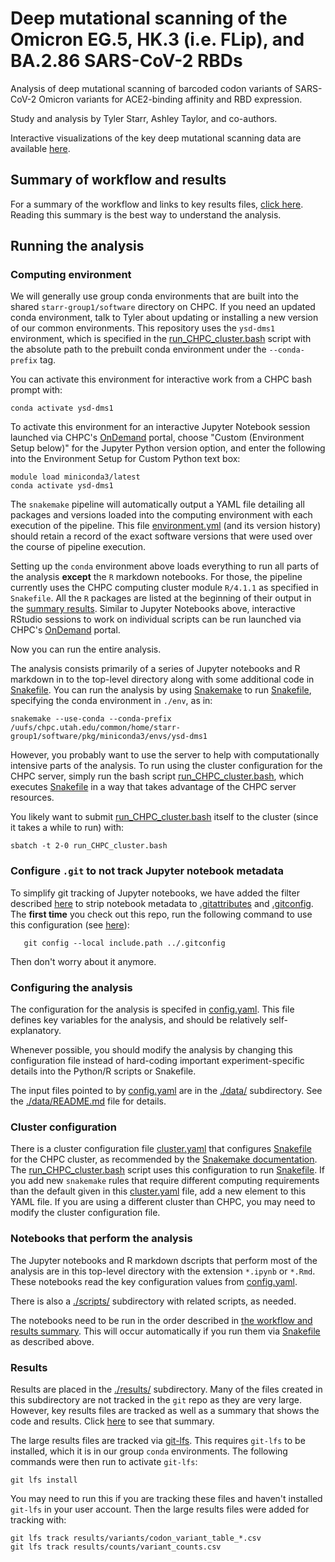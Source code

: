 # Deep mutational scanning of the Omicron EG.5, HK.3 (i.e. FLip), and BA.2.86 SARS-CoV-2 RBDs

Analysis of deep mutational scanning of barcoded codon variants of SARS-CoV-2 Omicron variants for ACE2-binding affinity and RBD expression.

Study and analysis by Tyler Starr, Ashley Taylor, and co-authors.

Interactive visualizations of the key deep mutational scanning data are available [here](https://tstarrlab.github.io/SARS-CoV-2-RBD_DMS_Omicron-XBB-BQ/).

## Summary of workflow and results
For a summary of the workflow and links to key results files, [click here](results/summary/summary.md).
Reading this summary is the best way to understand the analysis.

## Running the analysis

### Computing environment

We will generally use group conda environments that are built into the shared `starr-group1/software` directory on CHPC. If you need an updated conda environment, talk to Tyler about updating or installing a new version of our common environments. This repository uses the `ysd-dms1` environment, which is specified in the [run_CHPC_cluster.bash](./run_CHPC_cluster.bash) script with the absolute path to the prebuilt conda environment under the `--conda-prefix` tag.

You can activate this environment for interactive work from a CHPC bash prompt with:

    conda activate ysd-dms1
    
To activate this environment for an interactive Jupyter Notebook session launched via CHPC's [OnDemand](https://www.chpc.utah.edu/documentation/software/ondemand.php) portal, choose "Custom (Environment Setup below)" for the Jupyter Python version option, and enter the following into the Environment Setup for Custom Python text box:
	
	module load miniconda3/latest
	conda activate ysd-dms1
    
The `snakemake` pipeline will automatically output a YAML file detailing all packages and versions loaded into the computing environment with each execution of the pipeline. This file [environment.yml](./environment.yml) (and its version history) should retain a record of the exact software versions that were used over the course of pipeline execution.

Setting up the `conda` environment above loads everything to run all parts of the analysis **except** the `R` markdown notebooks.
For those, the pipeline currently uses the CHPC computing cluster module `R/4.1.1` as specified in `Snakefile`. All the `R` packages are listed at the beginning of their output in the [summary results](results/summary/summary.md). Similar to Jupyter Notebooks above, interactive RStudio sessions to work on individual scripts can be run launched via CHPC's [OnDemand](https://www.chpc.utah.edu/documentation/software/ondemand.php) portal.

Now you can run the entire analysis.


The analysis consists primarily of a series of Jupyter notebooks and R markdown in to the top-level directory along with some additional code in [Snakefile](Snakefile).
You can run the analysis by using [Snakemake](https://snakemake.readthedocs.io) to run [Snakefile](Snakefile), specifying the conda environment in `./env`, as in:

    snakemake --use-conda --conda-prefix /uufs/chpc.utah.edu/common/home/starr-group1/software/pkg/miniconda3/envs/ysd-dms1

However, you probably want to use the server to help with computationally intensive parts of the analysis.
To run using the cluster configuration for the CHPC server, simply run the bash script [run_CHPC_cluster.bash](run_CHPC_cluster.bash), which executes [Snakefile](Snakefile) in a way that takes advantage of the CHPC server resources.

You likely want to submit [run_CHPC_cluster.bash](run_CHPC_cluster.bash) itself to the cluster (since it takes a while to run) with:

    sbatch -t 2-0 run_CHPC_cluster.bash

### Configure `.git` to not track Jupyter notebook metadata
To simplify git tracking of Jupyter notebooks, we have added the filter described [here](https://stackoverflow.com/questions/28908319/how-to-clear-an-ipython-notebooks-output-in-all-cells-from-the-linux-terminal/58004619#58004619) to strip notebook metadata to [.gitattributes](.gitattributes) and [.gitconfig](.gitconfig).
The **first time** you check out this repo, run the following command to use this configuration (see [here](https://stackoverflow.com/a/18330114)):
```
   git config --local include.path ../.gitconfig
```
Then don't worry about it anymore.

### Configuring the analysis
The configuration for the analysis is specifed in [config.yaml](config.yaml).
This file defines key variables for the analysis, and should be relatively self-explanatory.

Whenever possible, you should modify the analysis by changing this configuration file instead of hard-coding important experiment-specific details into the Python/R scripts or Snakefile.

The input files pointed to by [config.yaml](config.yaml) are in the [./data/](data) subdirectory.
See the [./data/README.md](./data/README.md) file for details.


### Cluster configuration
There is a cluster configuration file [cluster.yaml](cluster.yaml) that configures [Snakefile](Snakefile) for the CHPC cluster, as recommended by the [Snakemake documentation](https://snakemake.readthedocs.io/en/stable/snakefiles/configuration.html).
The [run_CHPC_cluster.bash](run_CHPC_cluster.bash) script uses this configuration to run [Snakefile](Snakefile). If you add new `snakemake` rules that require different computing requirements than the default given in this [cluster.yaml](cluster.yaml) file, add a new element to this YAML file.
If you are using a different cluster than CHPC, you may need to modify the cluster configuration file.

### Notebooks that perform the analysis
The Jupyter notebooks and R markdown dscripts that perform most of the analysis are in this top-level directory with the extension `*.ipynb` or `*.Rmd`.
These notebooks read the key configuration values from [config.yaml](config.yaml).

There is also a [./scripts/](scripts) subdirectory with related scripts, as needed.

The notebooks need to be run in the order described in [the workflow and results summary](results/summary/summary.md).
This will occur automatically if you run them via [Snakefile](Snakefile) as described above.

### Results
Results are placed in the [./results/](results) subdirectory.
Many of the files created in this subdirectory are not tracked in the `git` repo as they are very large.
However, key results files are tracked as well as a summary that shows the code and results.
Click [here](./results/summary/summary.md) to see that summary.

The large results files are tracked via [git-lfs](https://git-lfs.github.com/).
This requires `git-lfs` to be installed, which it is in our group `conda` environments.
The following commands were then run to activate `git-lfs`:

    git lfs install

You may need to run this if you are tracking these files and haven't installed `git-lfs` in your user account.
Then the large results files were added for tracking with:
```
git lfs track results/variants/codon_variant_table_*.csv
git lfs track results/counts/variant_counts.csv
```
